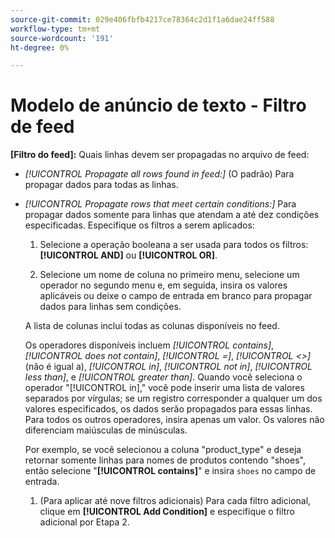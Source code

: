 ```yaml
---
source-git-commit: 029e406fbfb4217ce78364c2d1f1a6dae24ff588
workflow-type: tm+mt
source-wordcount: '191'
ht-degree: 0%

---
```

# Modelo de anúncio de texto - Filtro de feed

**\[Filtro do feed\]:** Quais linhas devem ser propagadas no arquivo de feed:

* *[!UICONTROL Propagate all rows found in feed:]* (O padrão) Para propagar dados para todas as linhas.

* *[!UICONTROL Propagate rows that meet certain conditions:]* Para propagar dados somente para linhas que atendam a até dez condições especificadas. Especifique os filtros a serem aplicados:

   1. Selecione a operação booleana a ser usada para todos os filtros:  **[!UICONTROL AND]** ou **[!UICONTROL OR]**.

   1. Selecione um nome de coluna no primeiro menu, selecione um operador no segundo menu e, em seguida, insira os valores aplicáveis ou deixe o campo de entrada em branco para propagar dados para linhas sem condições.

   A lista de colunas inclui todas as colunas disponíveis no feed.

   Os operadores disponíveis incluem *[!UICONTROL contains]*, *[!UICONTROL does not contain]*, *[!UICONTROL =]*, *[!UICONTROL <>]* (não é igual a), *[!UICONTROL in]*, *[!UICONTROL not in]*, *[!UICONTROL less than]*, e *[!UICONTROL greater than]*. Quando você seleciona o operador &quot;[!UICONTROL in],&quot; você pode inserir uma lista de valores separados por vírgulas; se um registro corresponder a qualquer um dos valores especificados, os dados serão propagados para essas linhas. Para todos os outros operadores, insira apenas um valor. Os valores não diferenciam maiúsculas de minúsculas.

   Por exemplo, se você selecionou a coluna &quot;product_type&quot; e deseja retornar somente linhas para nomes de produtos contendo &quot;shoes&quot;, então selecione &quot;**[!UICONTROL contains]**&quot; e insira `shoes` no campo de entrada.

   1. (Para aplicar até nove filtros adicionais) Para cada filtro adicional, clique em **[!UICONTROL Add Condition]** e especifique o filtro adicional por Etapa 2.
